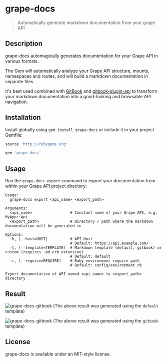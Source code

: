 # grape-docs

> Automatically generate markdown documentation from your grape API

## Description

grape-docs automagically generates documentation for your Grape API in various formats.

The Gem will automatically analyze your Grape API structure, mounts, namespaces and routes, and will build a markdown documentation in separate files.

It's best used combined with [GitBook](https://www.gitbook.com) and [gitbook-plugin-api](https://github.com/MagLoft/gitbook-plugin-api) to transform your markdown documentation into a good-looking and browsable API navigation.

## Installation

Install globally using `gem install grape-docs` or include it in your project Gemfile:

```ruby
source 'http://rubygems.org'

gem 'grape-docs'
```

## Usage

Run the `grape-docs export` command to export your documentation from within your Grape API project directory:

```
Usage:
  grape-docs export <api_name> <export_path>

Arguments:
  <api_name>                 # Constant name of your Grape API, e.g. MyApp::Api
  <export_path>              # Directory / path where the markdown documentation will be generated in

Options:
  -h, [--host=HOST]          # API Host
                             # Default: https://api.example.com/
  -t, [--template=TEMPLATE]  # Markdown template (default, gitbook) or custom (requires .md.erb extension)
                             # Default: default
  -r, [--require=REQUIRE]    # Ruby environment require path
                             # Default: config/environment.rb

Export documentation of API named <api_name> to <export_path> directory
```

## Result
![grape-docs-gitbook](https://cdn.magloft.com/marketing/gems/grape-docs/default.png)
(The above result was generated using the `default` template)

![grape-docs-gitbook](https://cdn.magloft.com/marketing/gems/grape-docs/gitbook.png)
(The above result was generated using the `gitbook` template)

## License

grape-docs is available under an MIT-style license.
